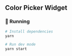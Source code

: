 ## Color Picker Widget
### 🚀 Running
```sh
# Install dependencies
yarn

# Run dev mode
yarn start
```
